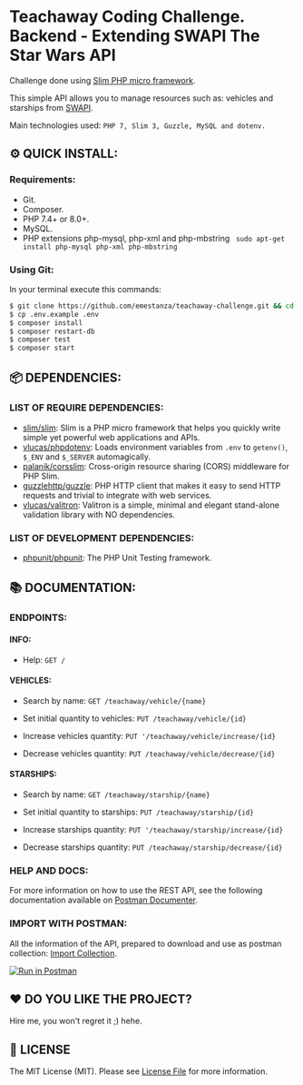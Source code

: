 # Teachaway Coding Challenge. Backend - Extending SWAPI The Star Wars API

Challenge done using [Slim PHP micro framework](https://www.slimframework.com).

This simple API allows you to manage resources such as: vehicles and starships from [SWAPI](https://swapi.dev/documentation).

Main technologies used: `PHP 7, Slim 3, Guzzle, MySQL and dotenv.`


## :gear: QUICK INSTALL:

### Requirements:

- Git.
- Composer.
- PHP 7.4+ or 8.0+.
- MySQL.
- PHP extensions php-mysql, php-xml and php-mbstring
` sudo apt-get install php-mysql php-xml php-mbstring`


### Using Git:

In your terminal execute this commands:

```bash
$ git clone https://github.com/emestanza/teachaway-challenge.git && cd teachaway-challenge
$ cp .env.example .env
$ composer install
$ composer restart-db
$ composer test
$ composer start
```


## :package: DEPENDENCIES:

### LIST OF REQUIRE DEPENDENCIES:

- [slim/slim](https://github.com/slimphp/Slim): Slim is a PHP micro framework that helps you quickly write simple yet powerful web applications and APIs.
- [vlucas/phpdotenv](https://github.com/vlucas/phpdotenv): Loads environment variables from `.env` to `getenv()`, `$_ENV` and `$_SERVER` automagically.
- [palanik/corsslim](https://github.com/palanik/CorsSlim): Cross-origin resource sharing (CORS) middleware for PHP Slim.
- [guzzlehttp/guzzle](https://github.com/guzzle/guzzle): PHP HTTP client that makes it easy to send HTTP requests and trivial to integrate with web services.
- [vlucas/valitron](https://github.com/vlucas/valitron): Valitron is a simple, minimal and elegant stand-alone validation library with NO dependencies.


### LIST OF DEVELOPMENT DEPENDENCIES:

- [phpunit/phpunit](https://github.com/sebastianbergmann/phpunit): The PHP Unit Testing framework.

## :books: DOCUMENTATION:

### ENDPOINTS:

#### INFO:

- Help: `GET /`


#### VEHICLES:

- Search by name: `GET /teachaway/vehicle/{name}`

- Set initial quantity to vehicles: `PUT /teachaway/vehicle/{id}`

- Increase vehicles quantity: `PUT '/teachaway/vehicle/increase/{id}`

- Decrease vehicles quantity: `PUT /teachaway/vehicle/decrease/{id}`


#### STARSHIPS:

- Search by name: `GET /teachaway/starship/{name}`

- Set initial quantity to starships: `PUT /teachaway/starship/{id}`

- Increase starships quantity: `PUT '/teachaway/starship/increase/{id}`

- Decrease starships quantity: `PUT /teachaway/starship/decrease/{id}`


### HELP AND DOCS:

For more information on how to use the REST API, see the following documentation available on [Postman Documenter](https://www.postman.com/lively-rocket-2135/workspace/teachaway/documentation/671512-5e6ae052-0be0-4ae6-bd3d-c3587a09d122).


### IMPORT WITH POSTMAN:

All the information of the API, prepared to download and use as postman collection: [Import Collection](https://www.postman.com/lively-rocket-2135/workspace/teachaway/documentation/671512-5e6ae052-0be0-4ae6-bd3d-c3587a09d122).

[![Run in Postman](https://run.pstmn.io/button.svg)](https://god.gw.postman.com/run-collection/671512-5e6ae052-0be0-4ae6-bd3d-c3587a09d122?action=collection%2Ffork&collection-url=entityId%3D671512-5e6ae052-0be0-4ae6-bd3d-c3587a09d122%26entityType%3Dcollection%26workspaceId%3D12aca00c-65af-4711-97e9-13137d5b2e99#?env%5BTeachaway%20Dev%5D=W3sia2V5IjoiYmFzZV91cmwiLCJ2YWx1ZSI6Imh0dHA6Ly9sb2NhbGhvc3Q6ODA4MCIsImVuYWJsZWQiOnRydWV9XQ==)

## :heart: DO YOU LIKE THE PROJECT?

Hire me, you won't regret it ;) hehe.


## :page_facing_up: LICENSE

The MIT License (MIT). Please see [License File](LICENSE.md) for more information.


[ico-license]: https://img.shields.io/badge/license-MIT-brightgreen.svg?style=flat
